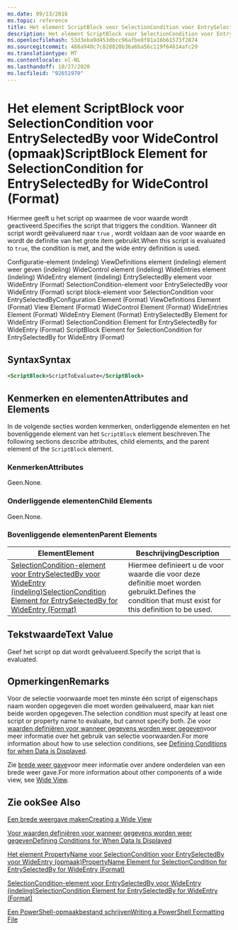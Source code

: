 ```yaml
---
ms.date: 09/13/2016
ms.topic: reference
title: Het element ScriptBlock voor SelectionCondition voor EntrySelectedBy voor WideControl (opmaak)
description: Het element ScriptBlock voor SelectionCondition voor EntrySelectedBy voor WideControl (opmaak)
ms.openlocfilehash: 53d3eba9d453dbcc96afbe8f81a16b61573f2874
ms.sourcegitcommit: 488a940c7c828820b36a6ba56c119f64614afc29
ms.translationtype: MT
ms.contentlocale: nl-NL
ms.lasthandoff: 10/27/2020
ms.locfileid: "92651970"
---
```

# <a name="scriptblock-element-for-selectioncondition-for-entryselectedby-for-widecontrol-format"></a><span data-ttu-id="dbbda-103">Het element ScriptBlock voor SelectionCondition voor EntrySelectedBy voor WideControl (opmaak)</span><span class="sxs-lookup"><span data-stu-id="dbbda-103">ScriptBlock Element for SelectionCondition for EntrySelectedBy for WideControl (Format)</span></span>

<span data-ttu-id="dbbda-104">Hiermee geeft u het script op waarmee de voor waarde wordt geactiveerd.</span><span class="sxs-lookup"><span data-stu-id="dbbda-104">Specifies the script that triggers the condition.</span></span> <span data-ttu-id="dbbda-105">Wanneer dit script wordt geëvalueerd naar `true` , wordt voldaan aan de voor waarde en wordt de definitie van het grote item gebruikt.</span><span class="sxs-lookup"><span data-stu-id="dbbda-105">When this script is evaluated to `true`, the condition is met, and the wide entry definition is used.</span></span>

<span data-ttu-id="dbbda-106">Configuratie-element (indeling) ViewDefinitions element (indeling) element weer geven (indeling) WideControl element (indeling) WideEntries element (indeling) WideEntry element (indeling) EntrySelectedBy element voor WideEntry (Format) SelectionCondition-element voor EntrySelectedBy voor WideEntry (Format) script block-element voor SelectionCondition voor EntrySelectedBy</span><span class="sxs-lookup"><span data-stu-id="dbbda-106">Configuration Element (Format) ViewDefinitions Element (Format) View Element (Format) WideControl Element (Format) WideEntries Element (Format) WideEntry Element (Format) EntrySelectedBy Element for WideEntry (Format) SelectionCondition Element for EntrySelectedBy for WideEntry (Format) ScriptBlock Element for SelectionCondition for EntrySelectedBy for WideEntry (Format)</span></span>

## <a name="syntax"></a><span data-ttu-id="dbbda-107">Syntax</span><span class="sxs-lookup"><span data-stu-id="dbbda-107">Syntax</span></span>

```xml
<ScriptBlock>ScriptToEvaluate</ScriptBlock>
```

## <a name="attributes-and-elements"></a><span data-ttu-id="dbbda-108">Kenmerken en elementen</span><span class="sxs-lookup"><span data-stu-id="dbbda-108">Attributes and Elements</span></span>

<span data-ttu-id="dbbda-109">In de volgende secties worden kenmerken, onderliggende elementen en het bovenliggende element van het `ScriptBlock` element beschreven.</span><span class="sxs-lookup"><span data-stu-id="dbbda-109">The following sections describe attributes, child elements, and the parent element of the `ScriptBlock` element.</span></span>

### <a name="attributes"></a><span data-ttu-id="dbbda-110">Kenmerken</span><span class="sxs-lookup"><span data-stu-id="dbbda-110">Attributes</span></span>

<span data-ttu-id="dbbda-111">Geen.</span><span class="sxs-lookup"><span data-stu-id="dbbda-111">None.</span></span>

### <a name="child-elements"></a><span data-ttu-id="dbbda-112">Onderliggende elementen</span><span class="sxs-lookup"><span data-stu-id="dbbda-112">Child Elements</span></span>

<span data-ttu-id="dbbda-113">Geen.</span><span class="sxs-lookup"><span data-stu-id="dbbda-113">None.</span></span>

### <a name="parent-elements"></a><span data-ttu-id="dbbda-114">Bovenliggende elementen</span><span class="sxs-lookup"><span data-stu-id="dbbda-114">Parent Elements</span></span>

|<span data-ttu-id="dbbda-115">Element</span><span class="sxs-lookup"><span data-stu-id="dbbda-115">Element</span></span>|<span data-ttu-id="dbbda-116">Beschrijving</span><span class="sxs-lookup"><span data-stu-id="dbbda-116">Description</span></span>|
|-------------|-----------------|
|[<span data-ttu-id="dbbda-117">SelectionCondition-element voor EntrySelectedBy voor WideEntry (indeling)</span><span class="sxs-lookup"><span data-stu-id="dbbda-117">SelectionCondition Element for EntrySelectedBy for WideEntry (Format)</span></span>](./selectioncondition-element-for-entryselectedby-for-widecontrol-format.md)|<span data-ttu-id="dbbda-118">Hiermee definieert u de voor waarde die voor deze definitie moet worden gebruikt.</span><span class="sxs-lookup"><span data-stu-id="dbbda-118">Defines the condition that must exist for this definition to be used.</span></span>|

## <a name="text-value"></a><span data-ttu-id="dbbda-119">Tekstwaarde</span><span class="sxs-lookup"><span data-stu-id="dbbda-119">Text Value</span></span>

<span data-ttu-id="dbbda-120">Geef het script op dat wordt geëvalueerd.</span><span class="sxs-lookup"><span data-stu-id="dbbda-120">Specify the script that is evaluated.</span></span>

## <a name="remarks"></a><span data-ttu-id="dbbda-121">Opmerkingen</span><span class="sxs-lookup"><span data-stu-id="dbbda-121">Remarks</span></span>

<span data-ttu-id="dbbda-122">Voor de selectie voorwaarde moet ten minste één script of eigenschaps naam worden opgegeven die moet worden geëvalueerd, maar kan niet beide worden opgegeven.</span><span class="sxs-lookup"><span data-stu-id="dbbda-122">The selection condition must specify at least one script or property name to evaluate, but cannot specify both.</span></span> <span data-ttu-id="dbbda-123">Zie voor [waarden definiëren voor wanneer gegevens worden weer gegeven](./defining-conditions-for-displaying-data.md)voor meer informatie over het gebruik van selectie voorwaarden.</span><span class="sxs-lookup"><span data-stu-id="dbbda-123">For more information about how to use selection conditions, see [Defining Conditions for when Data is Displayed](./defining-conditions-for-displaying-data.md).</span></span>

<span data-ttu-id="dbbda-124">Zie [brede weer gave](./creating-a-wide-view.md)voor meer informatie over andere onderdelen van een brede weer gave.</span><span class="sxs-lookup"><span data-stu-id="dbbda-124">For more information about other components of a wide view, see [Wide View](./creating-a-wide-view.md).</span></span>

## <a name="see-also"></a><span data-ttu-id="dbbda-125">Zie ook</span><span class="sxs-lookup"><span data-stu-id="dbbda-125">See Also</span></span>

[<span data-ttu-id="dbbda-126">Een brede weergave maken</span><span class="sxs-lookup"><span data-stu-id="dbbda-126">Creating a Wide View</span></span>](./creating-a-wide-view.md)

[<span data-ttu-id="dbbda-127">Voor waarden definiëren voor wanneer gegevens worden weer gegeven</span><span class="sxs-lookup"><span data-stu-id="dbbda-127">Defining Conditions for When Data Is Displayed</span></span>](./defining-conditions-for-displaying-data.md)

[<span data-ttu-id="dbbda-128">Het element PropertyName voor SelectionCondition voor EntrySelectedBy voor WideEntry (opmaak)</span><span class="sxs-lookup"><span data-stu-id="dbbda-128">PropertyName Element for SelectionCondition for EntrySelectedBy for WideEntry (Format)</span></span>](./propertyname-element-for-selectioncondition-for-entryselectedby-for-wideentry-format.md)

[<span data-ttu-id="dbbda-129">SelectionCondition-element voor EntrySelectedBy voor WideEntry (indeling)</span><span class="sxs-lookup"><span data-stu-id="dbbda-129">SelectionCondition Element for EntrySelectedBy for WideEntry (Format)</span></span>](./selectioncondition-element-for-entryselectedby-for-widecontrol-format.md)

[<span data-ttu-id="dbbda-130">Een PowerShell-opmaakbestand schrijven</span><span class="sxs-lookup"><span data-stu-id="dbbda-130">Writing a PowerShell Formatting File</span></span>](./writing-a-powershell-formatting-file.md)
